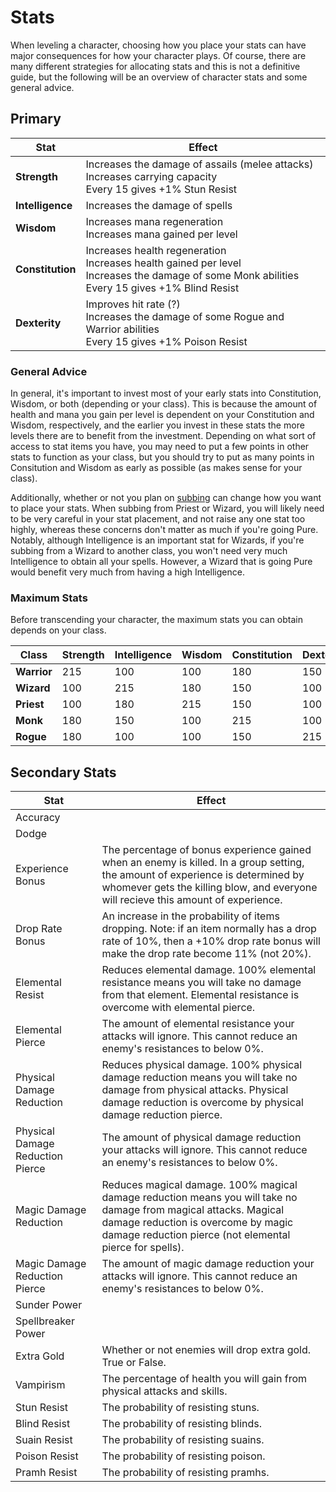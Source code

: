 # Stats

When leveling a character, choosing how you place your stats can have major consequences for how your character plays. Of course, there are many different strategies for allocating stats and this is not a definitive guide, but the following will be an overview of character stats and some general advice.

## Primary

| **Stat** | **Effect** |
| - | - |
| **Strength** | Increases the damage of assails (melee attacks) <br> Increases carrying capacity <br> Every 15 gives +1% Stun Resist |
| **Intelligence** | Increases the damage of spells |
| **Wisdom** | Increases mana regeneration <br> Increases mana gained per level |
| **Constitution** | Increases health regeneration <br> Increases health gained per level <br> Increases the damage of some Monk abilities <br> Every 15 gives +1% Blind Resist |
| **Dexterity** | Improves hit rate (?) <br> Increases the damage of some Rogue and Warrior abilities <br> Every 15 gives +1% Poison Resist |

### General Advice

In general, it's important to invest most of your early stats into Constitution, Wisdom, or both (depending or your class). This is because the amount of health and mana you gain per level is dependent on your Constitution and Wisdom, respectively, and the earlier you invest in these stats the more levels there are to benefit from the investment. Depending on what sort of access to stat items you have, you may need to put a few points in other stats to function as your class, but you should try to put as many points in Consitution and Wisdom as early as possible (as makes sense for your class).

Additionally, whether or not you plan on [subbing](../subbing) can change how you want to place your stats. When subbing from Priest or Wizard, you will likely need to be very careful in your stat placement, and not raise any one stat too highly, whereas these concerns don't matter as much if you're going Pure. Notably, although Intelligence is an important stat for Wizards, if you're subbing from a Wizard to another class, you won't need very much Intelligence to obtain all your spells. However, a Wizard that is going Pure would benefit very much from having a high Intelligence.

### Maximum Stats

Before transcending your character, the maximum stats you can obtain depends on your class.

| **Class** | **Strength** | **Intelligence** | **Wisdom** | **Constitution** | **Dexterity** |
| - | - | - | - | - | - |
| **Warrior** | 215 | 100 | 100 | 180 | 150 |
| **Wizard** | 100 | 215 | 180 | 150 | 100 |
| **Priest** | 100 | 180 | 215 | 150 | 100 |
| **Monk** | 180 | 150 | 100 | 215 | 100 |
| **Rogue** | 180 | 100 | 100 | 150 | 215 |

## Secondary Stats

| **Stat** | **Effect** |
| - | - |
| Accuracy | |
| Dodge | |
| Experience Bonus | The percentage of bonus experience gained when an enemy is killed. In a group setting, the amount of experience is determined by whomever gets the killing blow, and everyone will recieve this amount of experience. |
| Drop Rate Bonus | An increase in the probability of items dropping. Note: if an item normally has a drop rate of 10%, then a +10% drop rate bonus will make the drop rate become 11% (not 20%). |
| Elemental Resist | Reduces elemental damage. 100% elemental resistance means you will take no damage from that element. Elemental resistance is overcome with elemental pierce. |
| Elemental Pierce | The amount of elemental resistance your attacks will ignore. This cannot reduce an enemy's resistances to below 0%. |
| Physical Damage Reduction | Reduces physical damage. 100% physical damage reduction means you will take no damage from physical attacks. Physical damage reduction is overcome by physical damage reduction pierce. |
| Physical Damage Reduction Pierce | The amount of physical damage reduction your attacks will ignore. This cannot reduce an enemy's resistances to below 0%. |
| Magic  Damage Reduction | Reduces magical damage. 100% magical damage reduction means you will take no damage from magical attacks. Magical damage reduction is overcome by magic damage reduction pierce (not elemental pierce for spells). |
| Magic Damage Reduction Pierce | The amount of magic damage reduction your attacks will ignore. This cannot reduce an enemy's resistances to below 0%. |
| Sunder Power | |
| Spellbreaker Power | |
| Extra Gold | Whether or not enemies will drop extra gold. True or False. |
| Vampirism | The percentage of health you will gain from physical attacks and skills. |
| Stun Resist | The probability of resisting stuns. |
| Blind Resist | The probability of resisting blinds. |
| Suain Resist | The probability of resisting suains. |
| Poison Resist | The probability of resisting poison. |
| Pramh Resist | The probability of resisting pramhs. |

